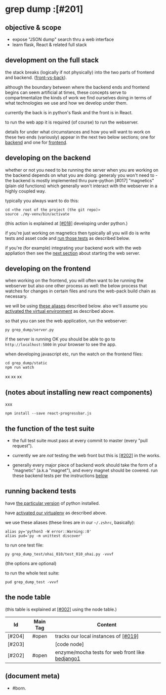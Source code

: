 # grep dump :[#201]

## objective & scope

  - expose "JSON dump" search thru a web interface
  - learn flask, React & related full stack




## development on the full stack

the stack breaks (logically if not physically) into the two parts of
frontend and backend. ([front-vs-back]).

although the boundary between where the backend ends and frontend begins
can seem artificial at times, these concepts serve to compartmentalize the
kinds of work we find ourselves doing in terms of what technologies we use
and how we develop under them.

currently the back is in python's flask and the front is in React.

to run the web app it is required (of course) to run the webserver.

details for under what circumstances and how you will want to work on these
two ends (variously) appear in the next two below sections; one for
[backend](#venv-etc) and one for [frontend](#d).




## <a name='venv-etc'></a>developing on the backend

whether or not you need to be running the server when you are working
on the backend depends on what you are doing: generaly you won't need
to - the backend is mostly implemented thru pure-python [#017]
"magnetics" (plain old functions) which generally won't interact
with the webserver in a highly coupled way.

typically you always want to do this:

    cd «the root of the project (the git repo)»
    source ./my-venv/bin/activate

(this action is explained at [\[#018\]] developing under python.)

if you're just working on magnetics then typically all you will do
is write tests and asset code and [run those tests](#running-backend-tests)
as described below.

if you're (for example) integrating your backend work with the web
appliation then see the [next section](#d) about starting the web server.




## <a name=d></a>developing on the frontend

when working on the frontend, you will often want to be running the
webserver but also one other process as well: the below process that
watches for changes in certain files and runs the web-pack build chain
as necessary.

we will be using [these aliases](#aliases) described below. also we'll
assume you [activated the virtual environment](#venv-etc) as described above.

so that you can see the web application, run the webserver:

    py grep_dump/server.py

if the server is running OK you should be able to go to
`http://localhost:5000` in your browser to see the app.

when developing javascript etc, run the watch on the frontend files:

    cd grep_dump/static
    npm run watch


xx xx xx




## <a name=e></a>(notes about installing new react components)

xxx

    npm install --save react-progressbar.js




## the function of the test suite

  - the full test suite must pass at every commit to master (every "pull request").

  - currently we are *not* testing the web front but this is [\[#202\]](#202) in the works.

  - generally every major piece of backend work should take the form of
    a "magnetic" (a.k.a "magnet"), and every magnet should be covered.
    run these backend tests per the instructions [below](#running-backend-tests)




## <a name='running-backend-tests'></a>running backend tests

have [the particular version][018_pyver] of python installed.

have [activated our virtualenv](#venv-etc) as described above.

we use these <a name='aliases'>aliases</a>
(these lines are in our `~/.zshrc`, basically):

    alias py='python3 -W error::Warning::0'
    alias pud='py -m unittest discover'

to run one test file:

    py grep_dump_test/ohai_010/test_010_ohai.py -vvvf

(the options are optional)

to run the whole test suite:

    pud grep_dump_test -vvvf




## <a name="node-table"></a>the node table

(this table is explained at [\[#002\]] using the node table.)

| Id                        | Main Tag | Content
|---------------------------|:-----:|-
|                [#204]     | #open | tracks our local instances of [\[#019\]]
|                [#203]     |       | [code node]
|<a name=202></a>[#202]     | #open | enzyme/mocha tests for web front like [bedjango1]




[\[#019\]]: ../README.md#019
[018_pyver]: ../doc/118-installing-and-deploying-python.md#python-version
[\[#018\]]: ../README.md#018
[\[#002\]]: ../README.md#002


[bedjango1]: http://www.bedjango.com/blog/how-to-build-web-app-react-redux-and-flask/

[front-vs-back]: https://twitter.com/PainPoint/status/966749439963508736




## (document meta)

  - #born.
